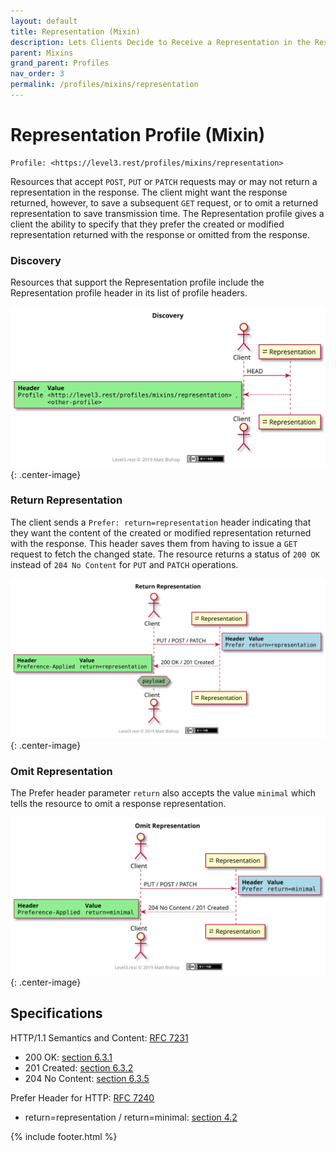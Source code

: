 ```yaml
---
layout: default
title: Representation (Mixin)
description: Lets Clients Decide to Receive a Representation in the Response
parent: Mixins
grand_parent: Profiles
nav_order: 3
permalink: /profiles/mixins/representation
---
```

# Representation Profile (Mixin)

```
Profile: <https://level3.rest/profiles/mixins/representation>
```

Resources that accept `POST`, `PUT` or `PATCH` requests may or may not return a representation in the response. The client might want the response returned, however, to save a subsequent `GET` request, or to omit a returned representation to save transmission time. The Representation profile gives a client the ability to specify that they prefer the created or modified representation returned with the response or omitted from the response.

### Discovery

Resources that support the Representation profile include the Representation profile header in its list of profile headers.

![](representation/discovery.svg){: .center-image}

### Return Representation

The client sends a `Prefer: return=representation` header indicating that they want the content of the created or modified representation returned with the response. This header saves them from having to issue a `GET` request to fetch the changed state. The resource returns a status of `200 OK` instead of `204 No Content` for `PUT` and `PATCH` operations.

![](representation/return.svg){: .center-image}

### Omit Representation

The Prefer header parameter `return` also accepts the value `minimal`  which tells the resource to omit a response representation.

![](representation/minimal.svg){: .center-image}

## Specifications

HTTP/1.1 Semantics and Content: [RFC 7231](https://tools.ietf.org/html/rfc7231)

- 200 OK: [section 6.3.1](https://tools.ietf.org/html/rfc7231#section-6.3.1)
- 201 Created: [section 6.3.2](https://tools.ietf.org/html/rfc7231#section-6.3.2)
- 204 No Content: [section 6.3.5](https://tools.ietf.org/html/rfc7231#section-6.3.5)

Prefer Header for HTTP: [RFC 7240](https://tools.ietf.org/html/rfc7240)

- return=representation / return=minimal: [section 4.2](https://tools.ietf.org/html/rfc7240#section-4.2)

{% include footer.html %}
